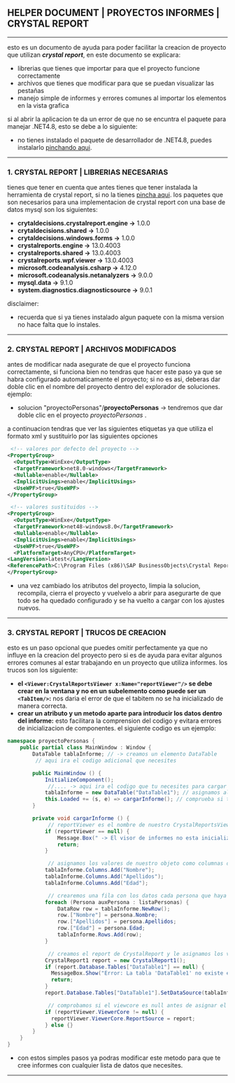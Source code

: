 ##   HELPER DOCUMENT | PROYECTOS INFORMES | CRYSTAL REPORT
---
esto es un documento de ayuda para poder facilitar la creacion de proyecto que utilizan ***crystal report***, en este documento se explicara:
- librerias que tienes que importar para que el proyecto funcione correctamente
- archivos que tienes que modificar para que se puedan visualizar las pestañas
- manejo simple de informes y errores comunes al importar los elementos en la vista grafica

si al abrir la aplicacion te da un error de que no se encuntra el paquete para manejar .NET4.8, esto se debe a lo siguiente:
- no tienes instalado el paquete de desarrollador de .NET4.8, puedes instalarlo [pinchando aqui](https://dotnet.microsoft.com/en-us/download/dotnet-framework/thank-you/net48-developer-pack-offline-installer).
---
###    1. CRYSTAL REPORT | LIBRERIAS NECESARIAS
tienes que tener en cuenta que antes tienes que tener instalada la herramienta de crystal report, si no la tienes [pincha aqui](https://aulasciclos2425.castillalamancha.es/mod/resource/view.php?id=827521). los paquetes que son necesarios para una implementacion de crystal report con una base de datos mysql son los siguientes:
- **crytaldecisions.crystalreport.engine →** 1.0.0
- **crytaldecisions.shared →** 1.0.0
- **crytaldecisions.windows.forms →** 1.0.0
- **crystalreports.engine →** 13.0.4003
- **crystalreports.shared →** 13.0.4003
- **crystalreports.wpf.viewer →** 13.0.4003
- **microsoft.codeanalysis.csharp →** 4.12.0
- **microsoft.codeanalysis.netanalyzers →** 9.0.0
- **mysql.data →** 9.1.0
- **system.diagnostics.diagnosticsource →** 9.0.1

disclaimer:
- recuerda que si ya tienes instalado algun paquete con la misma version no hace falta que lo instales.
---
###    2. CRYSTAL REPORT | ARCHIVOS MODIFICADOS
antes de modificar nada asegurate de que el proyecto funciona correctamente, si funciona bien no tendras que hacer este paso ya que se habra configurado automaticamente el proyecto; si no es asi, deberas dar doble clic en el nombre del proyecto dentro del explorador de soluciones. ejemplo:
- solucion "proyectoPersonas"/**proyectoPersonas**  → tendremos que dar doble clic en el proyecto *proyectoPersonas* .

a continuacion tendras que ver las siguientes etiquetas ya que utiliza el formato xml y sustituirlo por las siguientes opciones
```xml
 <!-- valores por defecto del proyecto -->
<PropertyGroup>
  <OutputType>WinExe</OutputType>
  <TargetFramework>net8.0-windows</TargetFramework>
  <Nullable>enable</Nullable>
  <ImplicitUsings>enable</ImplicitUsings>
  <UseWPF>true</UseWPF>
</PropertyGroup>

 <!-- valores sustituidos -->
<PropertyGroup>
  <OutputType>WinExe</OutputType>
  <TargetFramework>net48-windows8.0</TargetFramework>
  <Nullable>enable</Nullable>
  <ImplicitUsings>enable</ImplicitUsings>
  <UseWPF>true</UseWPF>
  <PlatformTarget>AnyCPU</PlatformTarget>
<LangVersion>latest</LangVersion>
<ReferencePath>C:\Program Files (x86)\SAP BusinessObjects\Crystal Reports for .NET Framework 4.0\Common\SAP BusinessObjects Enterprise XI 4.0\win64_x64\dotnet\</ReferencePath>
</PropertyGroup>
```
- una vez cambiado los atributos del proyecto, limpia la solucion, recompila, cierra el proyecto y vuelvelo a abrir para asegurarte de que todo se ha quedado configurado y se ha vuelto a cargar con los ajustes nuevos.
---
###    3. CRYSTAL REPORT | TRUCOS DE CREACION
esto es un paso opcional que puedes omitir perfectamente ya que no influye en la creacion del proyecto pero si es de ayuda para evitar algunos errores comunes al estar trabajando en un proyecto que utiliza informes. los trucos son los siguiente:
- **el `<Viewer:CrystalReportsViewer x:Name="reportViewer"/>` se debe crear en la ventana y no en un subelemento como puede ser un `<TabItem/>`:** nos daria el error de que el tabitem no se ha inicializado de manera correcta.
- **crear un atributo y un metodo aparte para introducir los datos dentro del informe:** esto facilitara la comprension del codigo y evitara errores de inicializacion de componentes. el siguiente codigo es un ejemplo:
```c#
namespace proyectoPersonas {
	public partial class MainWindow : Window {
		DataTable tablaInforme; // -> creamos un elemento DataTable
		 // aqui ira el codigo adicional que necesites

		public MainWindow () {
			InitializeComponent();
			 //.... -> aqui ira el codigo que tu necesites para cargar los objetos
			tablaInforme = new DataTable("DataTable1"); // asignamos al elemento tablaInforme el DataTable1 y sus datos
			this.Loaded += (s, e) => cargarInforme(); // comprueba si todo es correcto y ejecuta la funcion cargarInforme
		}

		private void cargarInforme () {
			 // reportViewer es el nombre de nuestro CrystalReportsViewer, que es necesario para visualizar el report/informe
			if (reportViewer == null) {
				Message.Box(" -> El visor de informes no esta inicializadso");
				return;
			}

			 // asignamos los valores de nuestro objeto como columnas del DataTable
			tablaInforme.Columns.Add("Nombre");
			tablaInforme.Columns.Add("Apellidos");
			tablaInforme.Columns.Add("Edad");

			 // crearemos una fila con los datos cada persona que haya en la lista personas
			foreach (Persona auxPersona : listaPersonas) {
				DataRow row = tablaInforme.NewRow();
				row.["Nombre"] = persona.Nombre;
				row.["Apellidos"] = persona.Apellidos;
				row.["Edad"] = persona.Edad;
				tablaInforme.Rows.Add(row);
			}

			 // creamos el report de CrystalReport y le asignamos los valores de nuestra DataTable tablaInforme
			CrystalReport1 report = new CrystalReport1();
			if (report.Database.Tables["DataTable1"] == null) {
			  MessageBox.Show("Error: La tabla 'DataTable1' no existe en el informe.");
			  return;
			}
			report.Database.Tables["DataTable1"].SetDataSource(tablaInforme);

			 // comprobamos si el viewcore es null antes de asignar el reporte
			if (reportViewer.ViewerCore != null) {
			  reportViewer.ViewerCore.ReportSource = report;
			} else {}
		}
	}
}
```
- con estos simples pasos ya podras modificar este metodo para que te cree informes con cualquier lista de datos que necesites.
---

